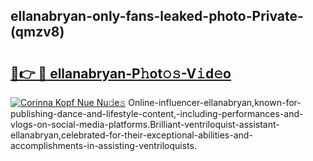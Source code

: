 ## ellanabryan-only-fans​-leaked-photo​-Private-(qmzv8)


# <h2><a href="https://mediaupload.pro?title=ellanabryan&ref=git">🔗👉 🔴 ellanabryan-P𝚑ot𝚘𝚜-V𝚒d𝚎o</a></h2>

[![Corinna Kopf Nue Nu𝚍e𝚜](https://i.imgur.com/0qMVB7G.gif)](https://mediaupload.pro?title=ellanabryan&ref=git)
Online-influencer-ellanabryan,known-for-publishing-dance-and-lifestyle-content,-including-performances-and-vlogs-on-social-media-platforms.Brilliant-ventriloquist-assistant-ellanabryan,celebrated-for-their-exceptional-abilities-and-accomplishments-in-assisting-ventriloquists.  
